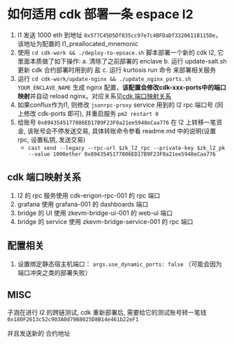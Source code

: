 # 如何适用 cdk 部署一条 espace l2
1. l1 发送 1000 eth 到地址 `0x577C45D5Df835cc97e7c4BFDaDf3320611B115De`，该地址为配置的 l1_preallocated_mnemonic
2. 使用 `cd cdk-work && ./deploy-to-epsace.sh` 脚本部署一个新的 cdk l2, 它里面本质做了如下操作:
    a. 清除了之前部署的 enclave
    b. 运行 update-salt.sh 更新 cdk 合约部署时用到的 盐
    c. 运行 kurtosis run 命令 来部署相关服务
3. 运行 `cd cdk-work/update-nginx && ./update_nginx_ports.sh YOUR_ENCLAVE_NAME` 生成 nginx 配置，**该配置会修改cdk-xxx-ports中的端口映射**并自动 reload nginx。对应关系见[cdk 端口映射关系](#cdk-端口映射关系)
4. 如果conflux作为l1, 则修改 `jsonrpc-proxy` service 用到的 l2 rpc 端口号 (同上修改 cdk-ports 即可), 并重启服务 `pm2 restart 0`
5. 给账号 `0x8943545177806ED17B9F23F0a21ee5948eCaa776` 在 l2 上转移一笔资金, 该账号会不停发送交易, 具体转账命令参看 readme.md 中的说明(设置 rpc, 设置私钥, 发送交易) 
    - `cast send --legacy --rpc-url $zk_l2_rpc --private-key $zk_l2_pk --value 1000ether 0x8943545177806ED17B9F23F0a21ee5948eCaa776`

## cdk 端口映射关系

1. l2 的 rpc 服务使用 cdk-erigon-rpc-001 的  rpc 端口
2. grafana 使用 grafana-001 的 dashboards 端口
3. bridge 的 UI 使用 zkevm-bridge-ui-001 的 web-ui 端口
4. bridge 的 service 使用 zkevm-bridge-service-001 的 rpc 端口

## 配置相关
1. 设置绑定静态宿主机端口： `args.use_dynamic_ports: false` （可能会因为端口冲突之类的部署失败）

## MISC

子涵在进行 l2 的跨链测试, cdk 重新部署后, 需要给它的测试账号转一笔钱 `0x180F2613c52c903A0d79B8025D8B14e461b22eF1`

并且发送新的 合约地址